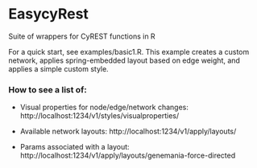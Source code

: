 # EasycyRest
Suite of wrappers for CyREST functions in R

For a quick start, see examples/basic1.R. This example creates a custom network, applies spring-embedded layout based on edge weight, and applies a simple custom style.

### How to see a list of:
* Visual properties for node/edge/network changes: http://localhost:1234/v1/styles/visualproperties/

* Available network layouts: http://localhost:1234/v1/apply/layouts/

* Params associated with a layout: http://localhost:1234/v1/apply/layouts/genemania-force-directed


